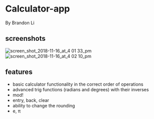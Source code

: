 Calculator-app
=======
By Brandon Li
## screenshots 
![screen_shot_2018-11-16_at_4 01 33_pm](https://user-images.githubusercontent.com/42391580/48985266-03552200-f0c3-11e8-8f96-2c35e85d96fc.png)
![screen_shot_2018-11-16_at_4 02 10_pm](https://user-images.githubusercontent.com/42391580/48985276-123bd480-f0c3-11e8-8951-465796e085e6.png)

## features
- basic calculator functionality in the correct order of operations
- advanced trig functions (radians and degrees) with their inverses
- mod!
- entry, back, clear 
- ability to change the rounding
- e, π
